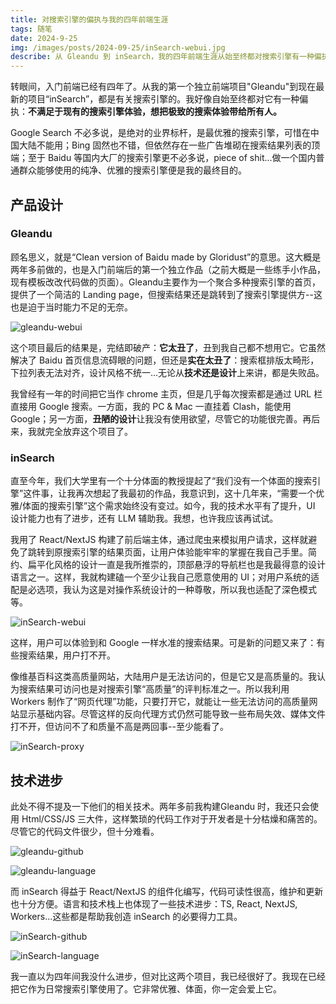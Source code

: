 ```yaml
---
title: 对搜索引擎的偏执与我的四年前端生涯
tags: 随笔
date: 2024-9-25  
img: /images/posts/2024-09-25/inSearch-webui.jpg
describe: 从 Gleandu 到 inSearch，我的四年前端生涯从始至终都对搜索引擎有一种偏执。
---
```

转眼间，入门前端已经有四年了。从我的第一个独立前端项目"Gleandu"到现在最新的项目“inSearch”，都是有关搜索引擎的。我好像自始至终都对它有一种偏执：**不满足于现有的搜索引擎体验，想把极致的搜索体验带给所有人。**

Google Search 不必多说，是绝对的业界标杆，是最优雅的搜索引擎，可惜在中国大陆不能用；Bing 固然也不错，但依然存在一些广告堆砌在搜索结果列表的顶端；至于 Baidu 等国内大厂的搜索引擎更不必多说，piece of shit...做一个国内普通群众能够使用的纯净、优雅的搜索引擎便是我的最终目的。

## 产品设计

### Gleandu

顾名思义，就是“Clean version of Baidu made by Gloridust”的意思。这大概是两年多前做的，也是入门前端后的第一个独立作品（之前大概是一些练手小作品，现有模板改改代码做的页面）。Gleandu主要作为一个聚合多种搜索引擎的首页，提供了一个简洁的 Landing page，但搜索结果还是跳转到了搜索引擎提供方--这也是迫于当时能力不足的无奈。

![gleandu-webui](/images/posts/2024-09-25/gleandu-webui.jpg)

这个项目最后的结果是，完结即破产：**它太丑了**，丑到我自己都不想用它。它虽然解决了 Baidu 首页信息流碍眼的问题，但还是**实在太丑了**：搜索框排版太畸形，下拉列表无法对齐，设计风格不统一...无论从**技术还是设计**上来讲，都是失败品。

我曾经有一年的时间把它当作 chrome 主页，但是几乎每次搜索都是通过 URL 栏直接用 Google 搜索。一方面，我的 PC & Mac 一直挂着 Clash，能使用 Google；另一方面，**丑陋的设计**让我没有使用欲望，尽管它的功能很完善。再后来，我就完全放弃这个项目了。

### inSearch

直至今年，我们大学里有一个十分体面的教授提起了“我们没有一个体面的搜索引擎”这件事，让我再次想起了我最初的作品，我意识到，这十几年来，“需要一个优雅/体面的搜索引擎”这个需求始终没有变过。如今，我的技术水平有了提升，UI 设计能力也有了进步，还有 LLM 辅助我。我想，也许我应该再试试。

我用了 React/NextJS 构建了前后端主体，通过爬虫来模拟用户请求，这样就避免了跳转到原搜索引擎的结果页面，让用户体验能牢牢的掌握在我自己手里。简约、扁平化风格的设计一直是我所推崇的，顶部悬浮的导航栏也是我最得意的设计语言之一。这样，我就构建磕一个至少让我自己愿意使用的 UI；对用户系统的适配是必选项，我认为这是对操作系统设计的一种尊敬，所以我也适配了深色模式等。

![inSearch-webui](/images/posts/2024-09-25/inSearch-webui.jpg)

这样，用户可以体验到和 Google 一样水准的搜索结果。可是新的问题又来了：有些搜索结果，用户打不开。

像维基百科这类高质量网站，大陆用户是无法访问的，但是它又是高质量的。我认为搜索结果可访问也是对搜索引擎“高质量”的评判标准之一。所以我利用 Workers 制作了“网页代理”功能，只要打开它，就能让一些无法访问的高质量网站显示基础内容。尽管这样的反向代理方式仍然可能导致一些布局失效、媒体文件打不开，但访问不了和质量不高是两回事--至少能看了。

![inSearch-proxy](/images/posts/2024-09-25/inSearch-proxy.jpg)

## 技术进步

此处不得不提及一下他们的相关技术。两年多前我构建Gleandu 时，我还只会使用 Html/CSS/JS 三大件，这样繁琐的代码工作对于开发者是十分枯燥和痛苦的。尽管它的代码文件很少，但十分难看。

![gleandu-github](/images/posts/2024-09-25/gleandu-github.jpg)

![gleandu-language](/images/posts/2024-09-25/gleandu-language.jpg)

而 inSearch 得益于 React/NextJS 的组件化编写，代码可读性很高，维护和更新也十分方便。语言和技术栈上也体现了一些技术进步：TS, React, NextJS, Workers...这些都是帮助我创造 inSearch 的必要得力工具。

![inSearch-github](/images/posts/2024-09-25/insearch-github.jpg)

![inSearch-language](/images/posts/2024-09-25/insearch-language.jpg)

我一直以为四年间我没什么进步，但对比这两个项目，我已经很好了。我现在已经把它作为日常搜索引擎使用了。它非常优雅、体面，你一定会爱上它。